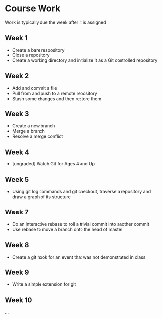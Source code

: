 # Course Work
Work is typically due the week after it is assigned

## Week 1
- Create a bare respository
- Close a repository
- Create a working directory and initialize it as a Git controlled repository

## Week 2
- Add and commit a file
- Pull from and push to a remote repository
- Stash some changes and then restore them

## Week 3
- Create a new branch
- Merge a branch
- Resolve a merge conflict

## Week 4
- [ungraded] Watch Git for Ages 4 and Up

## Week 5
- Using git log commands and git checkout, traverse a repository and draw a graph of its structure

## Week 7
- Do an interactive rebase to roll a trivial commit into another commit
- Use rebase to move a branch onto the head of master

## Week 8
- Create a git hook for an event that was not demonstrated in class

## Week 9
- Write a simple extension for git

## Week 10
...




